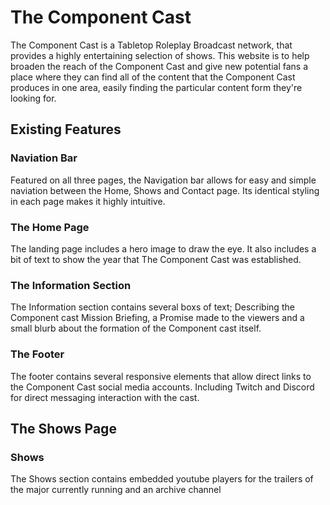 # The Component Cast

The Component Cast is a Tabletop Roleplay Broadcast network, that provides a highly entertaining selection of shows. This website is to help broaden the reach of the Component Cast and give new potential fans a place where they can find all of the content that the Component Cast produces in one area, easily finding the particular content form they're looking for. 

## Existing Features

### Naviation Bar

Featured on all three pages, the Navigation bar allows for easy and simple naviation between the Home, Shows and Contact page. Its identical styling in each page makes it highly intuitive.

### The Home Page

The landing page includes a hero image to draw the eye. It also includes a bit of text to show the year that The Component Cast was established. 

### The Information Section

The Information section contains several boxs of text; Describing the Component cast Mission Briefing, a Promise made to the viewers and a small blurb about the formation of the Component cast itself. 

### The Footer

The footer contains several responsive elements that allow direct links to the Component Cast social media accounts. Including Twitch and Discord for direct messaging interaction with the cast. 

## The Shows Page

### Shows

The Shows section contains embedded youtube players for the trailers of the major currently running and an archive channel